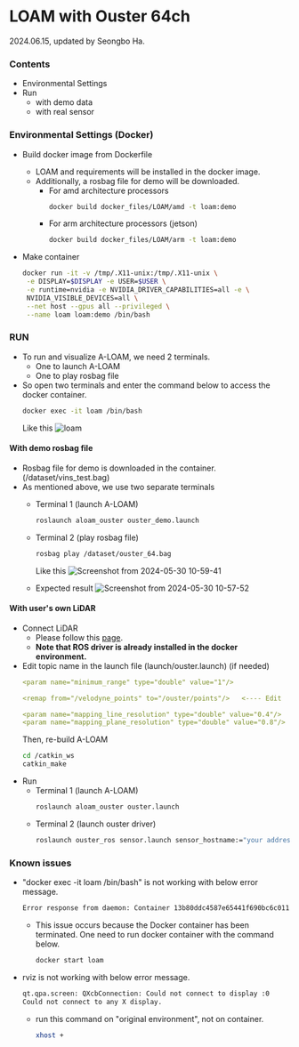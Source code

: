 # LOAM with Ouster 64ch
2024.06.15, updated by Seongbo Ha.

### Contents
  - Environmental Settings
  - Run
    - with demo data
    - with real sensor

### Environmental Settings (Docker)

- Build docker image from Dockerfile
  - LOAM and requirements will be installed in the docker image.
  - Additionally, a rosbag file for demo will be downloaded.
    - For amd architecture processors
      ```bash
      docker build docker_files/LOAM/amd -t loam:demo
      ```
    - For arm architecture processors (jetson)
      ```bash
      docker build docker_files/LOAM/arm -t loam:demo
      ```

- Make container
   ```bash
   docker run -it -v /tmp/.X11-unix:/tmp/.X11-unix \
    -e DISPLAY=$DISPLAY -e USER=$USER \
    -e runtime=nvidia -e NVIDIA_DRIVER_CAPABILITIES=all -e \
    NVIDIA_VISIBLE_DEVICES=all \
    --net host --gpus all --privileged \
    --name loam loam:demo /bin/bash
    ```

### RUN
- To run and visualize A-LOAM, we need 2 terminals.
  - One to launch A-LOAM
  - One to play rosbag file
- So open two terminals and enter the command below to access the docker container.
  ```bash
  docker exec -it loam /bin/bash
  ```
  Like this
  ![loam](https://github.com/Lab-of-AI-and-Robotics/Lair_Code_Implementation_Manual/assets/34827206/2c9eb699-2cab-4bcf-bfd3-563fcc4095b6)

#### With demo rosbag file
- Rosbag file for demo is downloaded in the container. (/dataset/vins_test.bag)
- As mentioned above, we use two separate terminals
  - Terminal 1 (launch A-LOAM)
    ```bash
    roslaunch aloam_ouster ouster_demo.launch
    ```
  - Terminal 2 (play rosbag file)
    ```bash
    rosbag play /dataset/ouster_64.bag
    ```
    Like this
    ![Screenshot from 2024-05-30 10-59-41](https://github.com/Lab-of-AI-and-Robotics/A-LOAM_ouster64ch/assets/34827206/5244c42f-6fb3-4363-a498-28884f9072aa)

  - Expected result
    ![Screenshot from 2024-05-30 10-57-52](https://github.com/Lab-of-AI-and-Robotics/A-LOAM_ouster64ch/assets/34827206/27698594-7d28-4d6a-b2df-06ed7368b278)

#### With user's own LiDAR
- Connect LiDAR
  - Please follow this [page](https://github.com/Lab-of-AI-and-Robotics/Lair_Code_Implementation_Manual/blob/main/manual/Ouster.md).
  - **Note that ROS driver is already installed in the docker environment.**
- Edit topic name in the launch file (launch/ouster.launch) (if needed)
  ```yaml
  <param name="minimum_range" type="double" value="1"/>

  <remap from="/velodyne_points" to="/ouster/points"/>   <---- Edit

  <param name="mapping_line_resolution" type="double" value="0.4"/>
  <param name="mapping_plane_resolution" type="double" value="0.8"/>
  ```
  Then, re-build A-LOAM
  ```bash
  cd /catkin_ws
  catkin_make
  ```
- Run
  - Terminal 1 (launch A-LOAM)
    ```bash
    roslaunch aloam_ouster ouster.launch
    ```
  - Terminal 2 (launch ouster driver)
    ```bash
    roslaunch ouster_ros sensor.launch sensor_hostname:="your address" udp_dest:="your address"
    ```

### Known issues
- "docker exec -it loam /bin/bash" is not working with below error message.
    ```bash
    Error response from daemon: Container 13b80ddc4587e65441f690bc6c011eeb5626b01addabb4ebcb2c0386c595135b is not running
    ```
    - This issue occurs because the Docker container has been terminated. One need to run docker container with the command below.
        ```bash
        docker start loam
        ```
- rviz is not working with below error message.
  ```bash
  qt.qpa.screen: QXcbConnection: Could not connect to display :0
  Could not connect to any X display.
  ```
  - run this command on "original environment", not on container.
    ```bash
    xhost +
    ```

